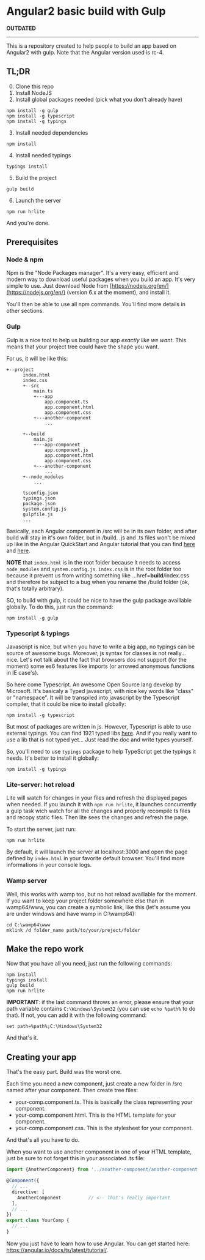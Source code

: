 # Angular2 basic build with Gulp

**OUTDATED**

---

This is a repository created to help people to build an app based on Angular2 with gulp.
Note that the Angular version used is rc-4.

## TL;DR
0. Clone this repo
1. Install NodeJS
2. Install global packages needed (pick what you don't already have)
```shell
npm install -g gulp
npm install -g typescript
npm install -g typings
```
3. Install needed dependencies
```shell
npm install
```
4. Install needed typings
```shell
typings install
```
5. Build the project
```shell
gulp build
```
6. Launch the server
```shell
npm run hrlite
```

And you're done.

## Prerequisites

### Node & npm
Npm is the "Node Packages manager". It's a very easy, efficient and modern way to download useful packages when you build an app.
It's very simple to use. Just download Node from [https://nodejs.org/en/](https://nodejs.org/en/) (version 6.x at the moment),
and install it.

You'll then be able to use all npm commands. You'll find more details in other sections.

### Gulp
Gulp is a nice tool to help us building our app *exactly like we want*.
This means that your project tree could have the shape you want.

For us, it will be like this:
```
+--project
      index.html
      index.css
      +--src
          main.ts
          +---app
              app.component.ts
              app.component.html
              app.component.css
          +---another-component
              ...
              
      +--build
          main.js
          +---app-component
              app.component.js
              app.component.html
              app.component.css
          +---another-component
              ...
      +--node_modules
          ...
          
      tsconfig.json
      typings.json
      package.json
      system.config.js
      gulpfile.js
      ...
```

Basically, each Angular component in /src will be in its own folder, and after build will stay in it's own folder, but in /build.
.js and .ts files won't be mixed up like in the Angular QuickStart and Angular tutorial
that you can find [here](https://angular.io/docs/ts/latest/quickstart.html) and [here](https://angular.io/docs/ts/latest/tutorial/).

**NOTE** that `index.html` is in the root folder because it needs to access `node_modules` and `system.config.js`.
`index.css` is in the root folder too because it prevent us from writing something like ...href=**build**/index.css
and therefore be subject to a bug when you rename the /build folder
(ok, that's totally arbitrary).

SO, to build with gulp, it could be nice to have the gulp package availlable globally.
To do this, just run the command:
```shell
npm install -g gulp
```

### Typescript & typings
Javascript is nice, but when you have to write a big app, no typings can be source of awesome bugs.
Moreover, js syntax for classes is not really... nice. Let's not talk about the fact that browsers dos not support
(for the moment) some es6 features like imports (or arrowed anonymous functions in IE case's).

So here come Typescript. An awesome Open Source lang develop by Microsoft.
It's basicaly a Typed javascript, with nice key words like "class" or "namespace".
It will be transpiled into javascript by the Typescript compiler, that it could be nice to install globally:

```shell
npm install -g typescript
```

But most of packages are written in js. However, Typescript is able to use external typings.
You can find 1921 typed libs [here](https://github.com/DefinitelyTyped/DefinitelyTyped).
And if you really want to use a lib that is not typed yet... Just read the doc and write types yourself.

So, you'll need to use `typings` package to help TypeScript get the typings it needs.
It's better to install it globally:
```shell
npm install -g typings
```

### Lite-server: hot reload
Lite will watch for changes in your files and refresh the displayed pages when needed.
If you launch it with `npm run hrlite`, it launches concurrently a gulp task wich watch
for all the changes and properly recompile ts files and recopy static files.
Then lite sees the changes and refresh the page.

To start the server, just run:
```shell
npm run hrlite
```

By default, it will launch the server at localhost:3000 and open the page defined by `index.html`
in your favorite default browser.
You'll find more informations in your console logs.

### Wamp server
Well, this works with wamp too, but no hot reload availlable for the moment.
If you want to keep your project folder somewhere else than in wamp64/www,
you can create a symbolic link, like this
(let's assume you are under windows and have wamp in C:\wamp64):
```shell
cd C:\wamp64\www
mklink /d folder_name path/to/your/preject/folder
```

## Make the repo work
Now that you have all you need, just run the following commands:
```shell
npm install
typings install
gulp build
npm run hrlite
```

**IMPORTANT**: if the last command throws an error, please ensure that your path variable
contains `C:\Windows\System32` (you can use `echo %path%` to do that).
If not, you can add it with the following command:
```shell
set path=%path%;C:\Windows\System32
```

And that's it.

## Creating your app
That's the easy part. Build was the worst one.

Each time you need a new component, just create a new folder in /src named after your component.
Then create tree files:
* your-comp.component.ts.
This is basically the class representing your component.
* your-comp.component.html.
This is the HTML template for your component.
* your-comp.component.css.
This is the stylesheet for your component.

And that's all you have to do.

When you want to use another component in one of your HTML template,
just be sure to not forget this in your associated .ts file:

```typescript
import {AnotherComponent} from '../another-component/another-component.component';

@Component({
  // ...
  directive: [
    AnotherComponent          // <-- That's really important
  ],
  // ...
})
export class YourComp {
  // ...
}
```

Now you just have to learn how to use Angular. 
You can get started here: https://angular.io/docs/ts/latest/tutorial/.



